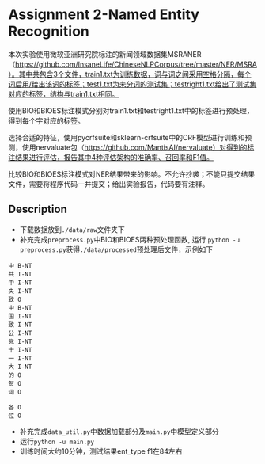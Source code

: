 # Assignment 2-Named Entity Recognition
本次实验使用微软亚洲研究院标注的新闻领域数据集MSRANER （https://github.com/InsaneLife/ChineseNLPCorpus/tree/master/NER/MSRA）。其中共包含3个文件，train1.txt为训练数据，词与词之间采用空格分隔，每个词后用/给出该词的标签；test1.txt为未分词的测试集；testright1.txt给出了测试集对应的标签，结构与train1.txt相同。

使用BIO和BIOES标注模式分别对train1.txt和testright1.txt中的标签进行预处理，得到每个字对应的标签。

选择合适的特征，使用pycrfsuite和sklearn-crfsuite中的CRF模型进行训练和预测，使用nervaluate包（https://github.com/MantisAI/nervaluate）对得到的标注结果进行评估，报告其中4种评估架构的准确率、召回率和F1值。

比较BIO和BIOES标注模式对NER结果带来的影响。不允许抄袭；不能只提交结果文件，需要将程序代码一并提交；给出实验报告，代码要有注释。

## Description
- 下载数据放到`./data/raw`文件夹下
- 补充完成`preprocess.py`中BIO和BIOES两种预处理函数, 运行 `python -u preprocess.py`获得`./data/processed`预处理后文件，示例如下
```
中 B-NT
共 I-NT
中 I-NT
央 I-NT
致 O
中 B-NT
国 I-NT
致 I-NT
公 I-NT
党 I-NT
十 I-NT
一 I-NT
大 I-NT
的 O
贺 O
词 O

各 O
位 O
```
- 补充完成`data_util.py`中数据加载部分及`main.py`中模型定义部分
- 运行`python -u main.py`
- 训练时间大约10分钟，测试结果ent_type f1在84左右